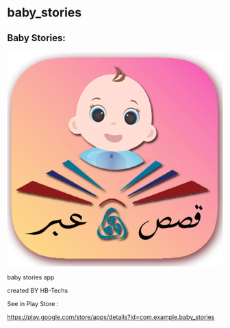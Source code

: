 # baby_stories

## Baby Stories: 
![alt text][logo]

[logo]: https://github.com/hamza0bendahmane/baby_stories/blob/master/app/src/main/res/drawable-mdpi/baby_stories_im.png "Logo App"
baby stories app


created BY HB-Techs 



See in Play Store :

https://play.google.com/store/apps/details?id=com.example.baby_stories
